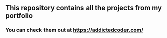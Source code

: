 ## This repository contains all the projects from my portfolio
### You can check them out at https://addictedcoder.com/
